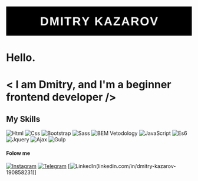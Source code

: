 
![header](https://github.com/dkazarov/dkazarov/blob/main/assets/Dmitry%20Kazarov.jpg)
# Hello. 
#  < I am Dmitry, and I'm a beginner frontend developer />

## My Skills

![Html](https://img.shields.io/badge/-Html-e96227?style=for-the-badge&logo=html) ![Css](https://img.shields.io/badge/-Css-2862e9?style=for-the-badge&logo=Css) ![Bootstrap](https://img.shields.io/badge/-Bootstrap-090909?style=for-the-badge&logo=bootstrap) ![Sass](https://img.shields.io/badge/-Sass/Scss-090909?style=for-the-badge&logo=Sass) ![BEM Vetodology](https://img.shields.io/badge/-Bem-090909?style=for-the-badge&logo=Bem) ![JavaScript](https://img.shields.io/badge/-JavaScript-090909?style=for-the-badge&logo=javascript) ![Es6](https://img.shields.io/badge/-ES6-efd81d?style=for-the-badge&logo=Es6) ![Jquery](https://img.shields.io/badge/-jQuery-090909?style=for-the-badge&logo=jQuery) ![Ajax](https://img.shields.io/badge/-Ajax-090909?style=for-the-badge&logo=Ajax) ![Gulp](https://img.shields.io/badge/-Gulp-090909?style=for-the-badge&logo=Gulp)

#### Folow me
[![Instagram](https://img.shields.io/badge/-Instagram-090909?style=for-the-badge&logo=Instagram)](https://www.instagram.com/dimakazarov/) [![Telegram](https://img.shields.io/badge/-Telegram-090909?style=for-the-badge&logo=Telegram)](https://t.me/dkazarov1361) [![LinkedIn](https://img.shields.io/badge/-LinkedIn-090909?style=for-the-badge&logo=LinkedIn)(linkedin.com/in/dmitry-kazarov-190858231)]

<!-- [![Anurag's GitHub stats](https://github-readme-stats.vercel.app/api?username=dkazarov)](https://github.com/anuraghazra/github-readme-stats) -->
